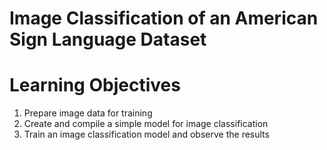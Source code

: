 # Image Classification of an American Sign Language Dataset  
  
# Learning Objectives  
  
1. Prepare image data for training  
2. Create and compile a simple model for image classification  
3. Train an image classification model and observe the results



